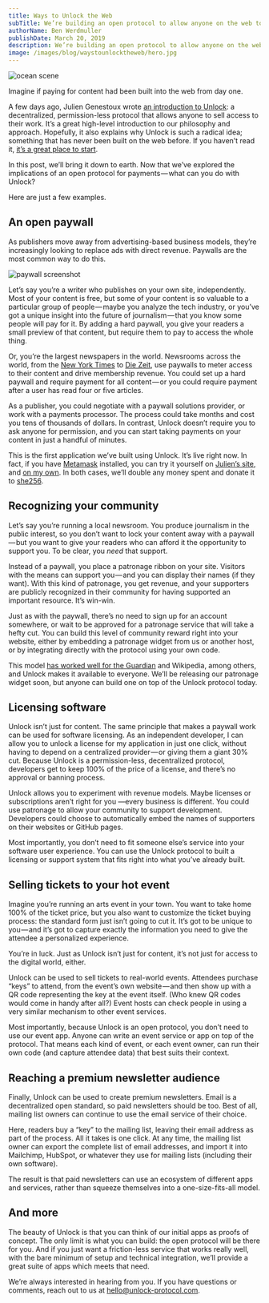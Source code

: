 ```yaml
---
title: Ways to Unlock the Web
subTitle: We’re building an open protocol to allow anyone on the web to earn money from their work. The possibilities are endless. Here are some of them.
authorName: Ben Werdmuller
publishDate: March 20, 2019
description: We’re building an open protocol to allow anyone on the web to earn money from their work. The possibilities are endless. Here are some of them.
image: /images/blog/waystounlocktheweb/hero.jpg
---
```

![ocean scene](/images/blog/waystounlocktheweb/hero.jpg)

Imagine if paying for content had been built into the web from day one.

A few days ago, Julien Genestoux wrote [an introduction to Unlock](/blog/what-is-unlock): a decentralized, permission-less protocol that allows anyone to sell access to their work. It’s a great high-level introduction to our philosophy and approach. Hopefully, it also explains why Unlock is such a radical idea; something that has never been built on the web before. If you haven’t read it, [it’s a great place to start](/blog/what-is-unlock).

In this post, we’ll bring it down to earth. Now that we’ve explored the implications of an open protocol for payments — what can you do with Unlock?

Here are just a few examples.

## An open paywall

As publishers move away from advertising-based business models, they’re increasingly looking to replace ads with direct revenue. Paywalls are the most common way to do this.

![paywall screenshot](/images/blog/waystounlocktheweb/paywalldesktop.png)

Let’s say you’re a writer who publishes on your own site, independently. Most of your content is free, but some of your content is so valuable to a particular group of people — maybe you analyze the tech industry, or you’ve got a unique insight into the future of journalism — that you know some people will pay for it. By adding a hard paywall, you give your readers a small preview of that content, but require them to pay to access the whole thing.

Or, you’re the largest newspapers in the world. Newsrooms across the world, from the [New York Times](https://www.nytimes.com/) to [Die Zeit](https://www.zeit.de/index), use paywalls to meter access to their content and drive membership revenue. You could set up a hard paywall and require payment for all content — or you could require payment after a user has read four or five articles.

As a publisher, you could negotiate with a paywall solutions provider, or work with a payments processor. The process could take months and cost you tens of thousands of dollars. In contrast, Unlock doesn’t require you to ask anyone for permission, and you can start taking payments on your content in just a handful of minutes.

This is the first application we’ve built using Unlock. It’s live right now. In fact, if you have [Metamask](https://metamask.io/) installed, you can try it yourself on [Julien’s site](https://www.ouvre-boite.com/members/), and [on my own](https://werd.io/2019/testing-the-unlock-paywall--protocolcom). In both cases, we’ll double any money spent and donate it to [she256](https://www.she256.io/).

## Recognizing your community

Let’s say you’re running a local newsroom. You produce journalism in the public interest, so you don’t want to lock your content away with a paywall — but you want to give your readers who can afford it the opportunity to support you. To be clear, you _need_ that support.

Instead of a paywall, you place a patronage ribbon on your site. Visitors with the means can support you — and you can display their names (if they want). With this kind of patronage, you get revenue, and your supporters are publicly recognized in their community for having supported an important resource. It’s win-win.

Just as with the paywall, there’s no need to sign up for an account somewhere, or wait to be approved for a patronage service that will take a hefty cut. You can build this level of community reward right into your website, either by embedding a patronage widget from us or another host, or by integrating directly with the protocol using your own code.

This model [has worked well for the Guardian](https://www.theguardian.com/membership/2018/nov/12/katharine-viner-guardian-million-reader-funding) and Wikipedia, among others, and Unlock makes it available to everyone. We’ll be releasing our patronage widget soon, but anyone can build one on top of the Unlock protocol today.

## Licensing software

Unlock isn’t just for content. The same principle that makes a paywall work can be used for software licensing. As an independent developer, I can allow you to unlock a license for my application in just one click, without having to depend on a centralized provider — or giving them a giant 30% cut. Because Unlock is a permission-less, decentralized protocol, developers get to keep 100% of the price of a license, and there’s no approval or banning process.

Unlock allows you to experiment with revenue models. Maybe licenses or subscriptions aren’t right for you —every business is different. You could use patronage to allow your community to support development. Developers could choose to automatically embed the names of supporters on their websites or GitHub pages.

Most importantly, you don’t need to fit someone else’s service into your software user experience. You can use the Unlock protocol to built a licensing or support system that fits right into what you’ve already built.

## Selling tickets to your hot event

Imagine you’re running an arts event in your town. You want to take home 100% of the ticket price, but you also want to customize the ticket buying process: the standard form just isn’t going to cut it. It’s got to be unique to you — and it’s got to capture exactly the information you need to give the attendee a personalized experience.

You’re in luck. Just as Unlock isn’t just for content, it’s not just for access to the digital world, either.

Unlock can be used to sell tickets to real-world events. Attendees purchase “keys” to attend, from the event’s own website — and then show up with a QR code representing the key at the event itself. (Who knew QR codes would come in handy after all?) Event hosts can check people in using a very similar mechanism to other event services.

Most importantly, because Unlock is an open protocol, you don’t need to use our event app. Anyone can write an event service or app on top of the protocol. That means each kind of event, or each event owner, can run their own code (and capture attendee data) that best suits their context.

## Reaching a premium newsletter audience

Finally, Unlock can be used to create premium newsletters. Email is a decentralized open standard, so paid newsletters should be too. Best of all, mailing list owners can continue to use the email service of their choice.

Here, readers buy a “key” to the mailing list, leaving their email address as part of the process. All it takes is one click. At any time, the mailing list owner can export the complete list of email addresses, and import it into Mailchimp, HubSpot, or whatever they use for mailing lists (including their own software).

The result is that paid newsletters can use an ecosystem of different apps and services, rather than squeeze themselves into a one-size-fits-all model.

## And more

The beauty of Unlock is that you can think of our initial apps as proofs of concept. The only limit is what you can build: the open protocol will be there for you. And if you just want a friction-less service that works really well, with the bare minimum of setup and technical integration, we’ll provide a great suite of apps which meets that need.

We’re always interested in hearing from you. If you have questions or comments, reach out to us at [hello@unlock-protocol.com](mailto:hello@unlock-protocol.com).
